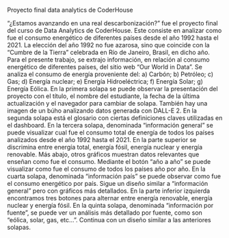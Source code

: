 Proyecto final data analytics de CoderHouse

“¿Estamos avanzando en una real descarbonización?” fue el proyecto final del curso de Data Analytics de CoderHouse. Este consiste en analizar como fue el consumo energético de diferentes países desde el año 1992 hasta el 2021. La elección del año 1992 no fue azarosa, sino que coincide con la “Cumbre de la Tierra” celebrada en Río de Janeiro, Brasil, en dicho año. Para el presente trabajo, se extrajo información, en relación al consumo energético de diferentes países, del sitio web “Our World in Data”. Se analiza el consumo de energía proveniente del: a) Carbón; b) Petróleo; c) Gas; d) Energía nuclear; e) Energía Hidroeléctrica; f) Energía Solar; g) Energía Eólica.
En la primera solapa se puede observar la presentación del proyecto con el título, el nombre del estudiante, la fecha de la última actualización y el navegador para cambiar de solapa. También hay una imagen de un búho analizando datos generada con DALL-E 2.
En la segunda solapa está el glosario con ciertas definiciones claves utilizadas en el dashboard.
En la tercera solapa, denominada “información general” se puede visualizar cual fue el consumo total de energía de todos los países analizados desde el año 1992 hasta el 2021. En la parte superior se discrimina entre energía total, energía fósil, energía nuclear y energía renovable. Más abajo, otros gráficos muestran datos relevantes que enseñan como fue el consumo. Mediante el botón “año a año” se puede visualizar como fue el consumo de todos los países año por año.
En la cuarta solapa, denominada “información país” se puede observar como fue el consumo energético por país. Sigue un diseño similar a “información general” pero con gráficos más detallados. En la parte inferior izquierda encontramos tres botones para alternar entre energía renovable, energía nuclear y energía fósil.
En la quinta solapa, denominada “información por fuente”, se puede ver un análisis más detallado por fuente, como son “eólica, solar, gas, etc…”. Continua con un diseño similar a las anteriores solapas.
